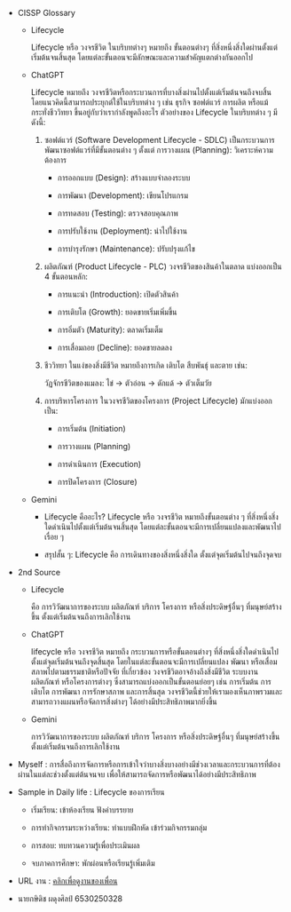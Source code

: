 
- CISSP Glossary

  - Lifecycle

    Lifecycle หรือ วงจรชีวิต ในบริบทต่างๆ หมายถึง ขั้นตอนต่างๆ ที่สิ่งหนึ่งสิ่งใดผ่านตั้งแต่เริ่มต้นจนสิ้นสุด โดยแต่ละขั้นตอนจะมีลักษณะและความสำคัญแตกต่างกันออกไป

  - ChatGPT

    Lifecycle หมายถึง วงจรชีวิตหรือกระบวนการที่บางสิ่งผ่านไปตั้งแต่เริ่มต้นจนถึงจบสิ้น โดยแนวคิดนี้สามารถประยุกต์ใช้ในบริบทต่าง ๆ เช่น ธุรกิจ ซอฟต์แวร์ การผลิต หรือแม้กระทั่งชีววิทยา ขึ้นอยู่กับว่าเรากำลังพูดถึงอะไร ตัวอย่างของ Lifecycle ในบริบทต่าง ๆ มีดังนี้:

    1. ซอฟต์แวร์ (Software Development Lifecycle - SDLC)
    เป็นกระบวนการพัฒนาซอฟต์แวร์ที่มีขั้นตอนต่าง ๆ ตั้งแต่
       การวางแผน (Planning): วิเคราะห์ความต้องการ

       - การออกแบบ (Design): สร้างแบบจำลองระบบ
       
       - การพัฒนา (Development): เขียนโปรแกรม
       
       - การทดสอบ (Testing): ตรวจสอบคุณภาพ
       
       - การปรับใช้งาน (Deployment): นำไปใช้งาน
       
       - การบำรุงรักษา (Maintenance): ปรับปรุงแก้ไข
    
    3. ผลิตภัณฑ์ (Product Lifecycle - PLC)
    วงจรชีวิตของสินค้าในตลาด แบ่งออกเป็น 4 ขั้นตอนหลัก:

       - การแนะนำ (Introduction): เปิดตัวสินค้า
    
       - การเติบโต (Growth): ยอดขายเริ่มเพิ่มขึ้น
    
       - การอิ่มตัว (Maturity): ตลาดเริ่มเต็ม
    
       - การเสื่อมถอย (Decline): ยอดขายลดลง
    
    3. ชีววิทยา
    ในแง่ของสิ่งมีชีวิต หมายถึงการเกิด เติบโต สืบพันธุ์ และตาย เช่น:

       วัฏจักรชีวิตของแมลง: ไข่ → ตัวอ่อน → ดักแด้ → ตัวเต็มวัย
    
    4. การบริหารโครงการ
    ในวงจรชีวิตของโครงการ (Project Lifecycle) มักแบ่งออกเป็น:

       - การเริ่มต้น (Initiation)
    
       - การวางแผน (Planning)
    
       - การดำเนินการ (Execution)
    
       - การปิดโครงการ (Closure)
      
  - Gemini

    - Lifecycle คืออะไร?
      Lifecycle หรือ วงจรชีวิต หมายถึงขั้นตอนต่าง ๆ ที่สิ่งหนึ่งสิ่งใดดำเนินไปตั้งแต่เริ่มต้นจนสิ้นสุด โดยแต่ละขั้นตอนจะมีการเปลี่ยนแปลงและพัฒนาไปเรื่อย ๆ

    - สรุปสั้น ๆ:
      Lifecycle คือ การเดินทางของสิ่งหนึ่งสิ่งใด ตั้งแต่จุดเริ่มต้นไปจนถึงจุดจบ
      
- 2nd Source

  - Lifecycle
 
    คือ การวิวัฒนาการของระบบ ผลิตภัณฑ์ บริการ โครงการ หรือสิ่งประดิษฐ์อื่นๆ ที่มนุษย์สร้างขึ้น ตั้งแต่เริ่มต้นจนถึงการเลิกใช้งาน

  - ChatGPT

    lifecycle หรือ วงจรชีวิต หมายถึง กระบวนการหรือขั้นตอนต่างๆ ที่สิ่งหนึ่งสิ่งใดดำเนินไปตั้งแต่จุดเริ่มต้นจนถึงจุดสิ้นสุด โดยในแต่ละขั้นตอนจะมีการเปลี่ยนแปลง พัฒนา หรือเสื่อมสภาพไปตามธรรมชาติหรือปัจจัย      ที่เกี่ยวข้อง วงจรชีวิตอาจอ้างถึงสิ่งมีชีวิต ระบบงาน ผลิตภัณฑ์ หรือโครงการต่างๆ ซึ่งสามารถแบ่งออกเป็นขั้นตอนย่อยๆ เช่น การเริ่มต้น การเติบโต การพัฒนา การรักษาสภาพ และการสิ้นสุด
    วงจรชีวิตนี้ช่วยให้เรามองเห็นภาพรวมและสามารถวางแผนหรือจัดการสิ่งต่างๆ ได้อย่างมีประสิทธิภาพมากยิ่งขึ้น

  - Gemini

    การวิวัฒนาการของระบบ ผลิตภัณฑ์ บริการ โครงการ หรือสิ่งประดิษฐ์อื่นๆ ที่มนุษย์สร้างขึ้น ตั้งแต่เริ่มต้นจนถึงการเลิกใช้งาน

- Myself : การสื่อถึงการจัดการหรือการเข้าใจว่าบางสิ่งบางอย่างมีช่วงเวลาและกระบวนการที่ต้องผ่านในแต่ละช่วงตั้งแต่ต้นจนจบ เพื่อให้สามารถจัดการหรือพัฒนาได้อย่างมีประสิทธิภาพ

- Sample in Daily life : Lifecycle ของการเรียน
  
  - เริ่มเรียน: เข้าห้องเรียน ฟังคำบรรยาย
  
  - การทำกิจกรรมระหว่างเรียน: ทำแบบฝึกหัด เข้าร่วมกิจกรรมกลุ่ม
  
  - การสอบ: ทบทวนความรู้เพื่อประเมินผล
  
  - จบภาคการศึกษา: พักผ่อนหรือเรียนรู้เพิ่มเติม

- URL งาน : [คลิกเพื่อดูงานของเพื่อน](https://sintana11.github.io/lifecycle)

- นายกษิดิช ผดุงศิลป์ 6530250328
